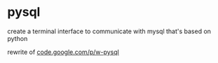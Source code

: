 pysql
=====
create a terminal interface to communicate with mysql that's based on python

rewrite of [code.google.com/p/w-pysql](https://code.google.com/p/w-pysql/)
